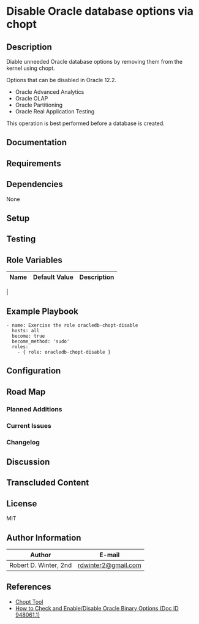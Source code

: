 Disable Oracle database options via chopt
=============

## Description

Diable unneeded Oracle database options by removing them from the kernel using chopt.

Options that can be disabled in Oracle 12.2.

* Oracle Advanced Analytics
* Oracle OLAP
* Oracle Partitioning
* Oracle Real Application Testing

This operation is best performed before a database is created.

## Documentation

## Requirements

## Dependencies

None

## Setup

## Testing

## Role Variables

| Name | Default Value | Description |
|------|---------------|-------------|
|

## Example Playbook

```{.yml}
- name: Exercise the role oracledb-chopt-disable
  hosts: all
  become: true
  become_method: 'sudo'
  roles:
    - { role: oracledb-chopt-disable }
```

## Configuration

## Road Map

### Planned Additions

### Current Issues

### Changelog

## Discussion

## Transcluded Content

## License

MIT

## Author Information

| Author                | E-mail               |
|-----------------------|----------------------|
| Robert D. Winter, 2nd |  rdwinter2@gmail.com |

## References

* [Chopt Tool](https://docs.oracle.com/en/database/oracle/oracle-database/12.2/ladbi/chopt-tool.html#GUID-057E4EFC-74ED-43B3-B03B-C83C5A5D3C7F)
* [How to Check and Enable/Disable Oracle Binary Options (Doc ID 948061.1)](https://support.oracle.com/epmos/faces/DocumentDisplay?_afrLoop=385003149009500&id=948061.1+&_afrWindowMode=0&_adf.ctrl-state=i3eqxakzs_4)